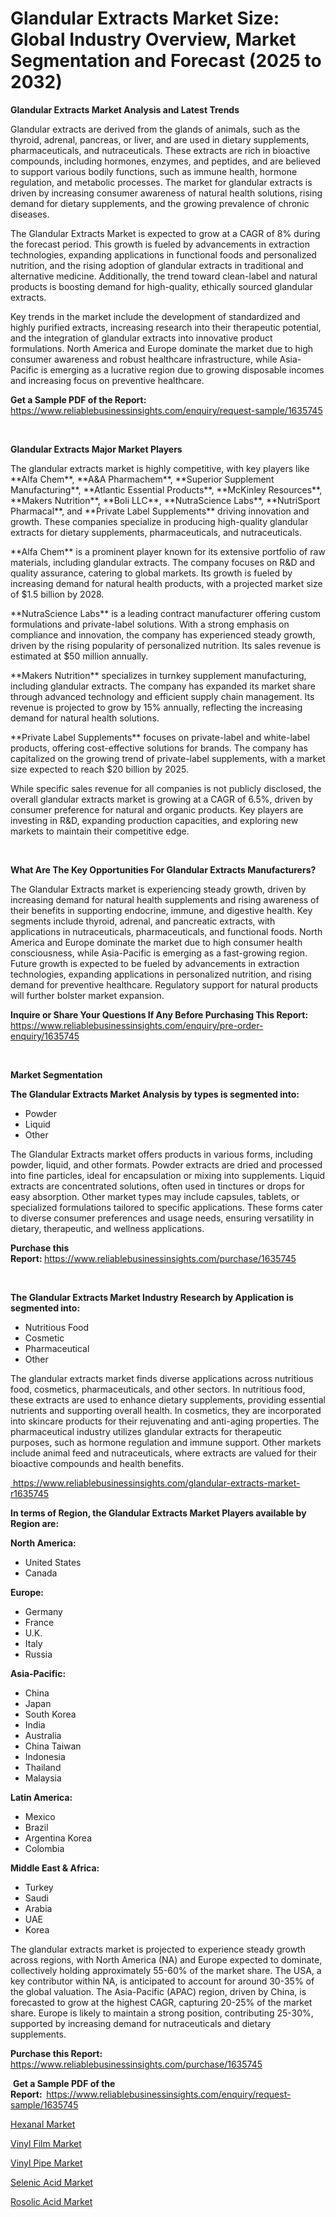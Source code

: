 <p><h1>Glandular Extracts Market Size: Global Industry Overview, Market Segmentation and Forecast (2025 to 2032)</h1></p><p><strong>Glandular Extracts Market Analysis and Latest Trends</strong></p>
<p><p>Glandular extracts are derived from the glands of animals, such as the thyroid, adrenal, pancreas, or liver, and are used in dietary supplements, pharmaceuticals, and nutraceuticals. These extracts are rich in bioactive compounds, including hormones, enzymes, and peptides, and are believed to support various bodily functions, such as immune health, hormone regulation, and metabolic processes. The market for glandular extracts is driven by increasing consumer awareness of natural health solutions, rising demand for dietary supplements, and the growing prevalence of chronic diseases.</p><p>The Glandular Extracts Market is expected to grow at a CAGR of 8% during the forecast period. This growth is fueled by advancements in extraction technologies, expanding applications in functional foods and personalized nutrition, and the rising adoption of glandular extracts in traditional and alternative medicine. Additionally, the trend toward clean-label and natural products is boosting demand for high-quality, ethically sourced glandular extracts.</p><p>Key trends in the market include the development of standardized and highly purified extracts, increasing research into their therapeutic potential, and the integration of glandular extracts into innovative product formulations. North America and Europe dominate the market due to high consumer awareness and robust healthcare infrastructure, while Asia-Pacific is emerging as a lucrative region due to growing disposable incomes and increasing focus on preventive healthcare.</p></p>
<p><strong>Get a Sample PDF of the Report:&nbsp;</strong> <a href="https://www.reliablebusinessinsights.com/enquiry/request-sample/1635745?utm_campaign=1119&utm_medium=2&utm_source=Github&utm_content=ia&utm_term=25012025&utm_id=glandular-extracts">https://www.reliablebusinessinsights.com/enquiry/request-sample/1635745</a></p>
<p>&nbsp;</p>
<p><strong>Glandular Extracts Major Market Players</strong></p>
<p><p>The glandular extracts market is highly competitive, with key players like **Alfa Chem**, **A&A Pharmachem**, **Superior Supplement Manufacturing**, **Atlantic Essential Products**, **McKinley Resources**, **Makers Nutrition**, **Boli LLC**, **NutraScience Labs**, **NutriSport Pharmacal**, and **Private Label Supplements** driving innovation and growth. These companies specialize in producing high-quality glandular extracts for dietary supplements, pharmaceuticals, and nutraceuticals.</p><p>**Alfa Chem** is a prominent player known for its extensive portfolio of raw materials, including glandular extracts. The company focuses on R&D and quality assurance, catering to global markets. Its growth is fueled by increasing demand for natural health products, with a projected market size of $1.5 billion by 2028.</p><p>**NutraScience Labs** is a leading contract manufacturer offering custom formulations and private-label solutions. With a strong emphasis on compliance and innovation, the company has experienced steady growth, driven by the rising popularity of personalized nutrition. Its sales revenue is estimated at $50 million annually.</p><p>**Makers Nutrition** specializes in turnkey supplement manufacturing, including glandular extracts. The company has expanded its market share through advanced technology and efficient supply chain management. Its revenue is projected to grow by 15% annually, reflecting the increasing demand for natural health solutions.</p><p>**Private Label Supplements** focuses on private-label and white-label products, offering cost-effective solutions for brands. The company has capitalized on the growing trend of private-label supplements, with a market size expected to reach $20 billion by 2025.</p><p>While specific sales revenue for all companies is not publicly disclosed, the overall glandular extracts market is growing at a CAGR of 6.5%, driven by consumer preference for natural and organic products. Key players are investing in R&D, expanding production capacities, and exploring new markets to maintain their competitive edge.</p></p>
<p>&nbsp;</p>
<p><strong>What Are The Key Opportunities For Glandular Extracts Manufacturers?</strong></p>
<p><p>The Glandular Extracts market is experiencing steady growth, driven by increasing demand for natural health supplements and rising awareness of their benefits in supporting endocrine, immune, and digestive health. Key segments include thyroid, adrenal, and pancreatic extracts, with applications in nutraceuticals, pharmaceuticals, and functional foods. North America and Europe dominate the market due to high consumer health consciousness, while Asia-Pacific is emerging as a fast-growing region. Future growth is expected to be fueled by advancements in extraction technologies, expanding applications in personalized nutrition, and rising demand for preventive healthcare. Regulatory support for natural products will further bolster market expansion.</p></p>
<p><strong>Inquire or Share Your Questions If Any Before Purchasing This Report:</strong> <a href="https://www.reliablebusinessinsights.com/enquiry/pre-order-enquiry/1635745?utm_campaign=1119&utm_medium=2&utm_source=Github&utm_content=ia&utm_term=25012025&utm_id=glandular-extracts">https://www.reliablebusinessinsights.com/enquiry/pre-order-enquiry/1635745</a></p>
<p>&nbsp;</p>
<p><strong>Market Segmentation</strong></p>
<p><strong>The Glandular Extracts Market Analysis by types is segmented into:</strong></p>
<p><ul><li>Powder</li><li>Liquid</li><li>Other</li></ul></p>
<p><p>The Glandular Extracts market offers products in various forms, including powder, liquid, and other formats. Powder extracts are dried and processed into fine particles, ideal for encapsulation or mixing into supplements. Liquid extracts are concentrated solutions, often used in tinctures or drops for easy absorption. Other market types may include capsules, tablets, or specialized formulations tailored to specific applications. These forms cater to diverse consumer preferences and usage needs, ensuring versatility in dietary, therapeutic, and wellness applications.</p></p>
<p><strong>Purchase this Report:&nbsp;</strong><a href="https://www.reliablebusinessinsights.com/purchase/1635745?utm_campaign=1119&utm_medium=2&utm_source=Github&utm_content=ia&utm_term=25012025&utm_id=glandular-extracts">https://www.reliablebusinessinsights.com/purchase/1635745</a></p>
<p>&nbsp;</p>
<p><strong>The Glandular Extracts Market Industry Research by Application is segmented into:</strong></p>
<p><ul><li>Nutritious Food</li><li>Cosmetic</li><li>Pharmaceutical</li><li>Other</li></ul></p>
<p><p>The glandular extracts market finds diverse applications across nutritious food, cosmetics, pharmaceuticals, and other sectors. In nutritious food, these extracts are used to enhance dietary supplements, providing essential nutrients and supporting overall health. In cosmetics, they are incorporated into skincare products for their rejuvenating and anti-aging properties. The pharmaceutical industry utilizes glandular extracts for therapeutic purposes, such as hormone regulation and immune support. Other markets include animal feed and nutraceuticals, where extracts are valued for their bioactive compounds and health benefits.</p></p>
<p><a href="https://www.reliablebusinessinsights.com/glandular-extracts-market-r1635745?utm_campaign=1119&utm_medium=2&utm_source=Github&utm_content=ia&utm_term=25012025&utm_id=glandular-extracts">&nbsp;https://www.reliablebusinessinsights.com/glandular-extracts-market-r1635745</a></p>
<p><strong>In terms of Region, the Glandular Extracts Market Players available by Region are:</strong></p>
<p>
    <p> <strong> North America: </strong>
        <ul>
            <li>United States</li>
            <li>Canada</li>
        </ul>
        </p> 
    <p> <strong> Europe: </strong>
        <ul>
            <li>Germany</li>
            <li>France</li>
            <li>U.K.</li>
            <li>Italy</li>
            <li>Russia</li>
        </ul>
        </p> 
    <p> <strong> Asia-Pacific: </strong>
        <ul>
            <li>China</li>
            <li>Japan</li>
            <li>South Korea</li>
            <li>India</li>
            <li>Australia</li>
            <li>China Taiwan</li>
            <li>Indonesia</li>
            <li>Thailand</li>
            <li>Malaysia</li>
        </ul>
        </p> 
    <p> <strong> Latin America: </strong>
        <ul>
            <li>Mexico</li>
            <li>Brazil</li>
            <li>Argentina Korea</li>
            <li>Colombia</li>
        </ul>
        </p> 
    <p> <strong> Middle East & Africa: </strong>
        <ul>
            <li>Turkey</li>
            <li>Saudi</li>
            <li>Arabia</li>
            <li>UAE</li>
            <li>Korea</li>
        </ul>
    </p>
    </p>
<p><p>The glandular extracts market is projected to experience steady growth across regions, with North America (NA) and Europe expected to dominate, collectively holding approximately 55-60% of the market share. The USA, a key contributor within NA, is anticipated to account for around 30-35% of the global valuation. The Asia-Pacific (APAC) region, driven by China, is forecasted to grow at the highest CAGR, capturing 20-25% of the market share. Europe is likely to maintain a strong position, contributing 25-30%, supported by increasing demand for nutraceuticals and dietary supplements.</p></p>
<p><strong>Purchase this Report: </strong><a href="https://www.reliablebusinessinsights.com/purchase/1635745?utm_campaign=1119&utm_medium=2&utm_source=Github&utm_content=ia&utm_term=25012025&utm_id=glandular-extracts">https://www.reliablebusinessinsights.com/purchase/1635745</a></p>
<p>&nbsp;<strong>Get a Sample PDF of the Report:&nbsp;&nbsp;</strong><a href="https://www.reliablebusinessinsights.com/enquiry/request-sample/1635745?utm_campaign=1119&utm_medium=2&utm_source=Github&utm_content=ia&utm_term=25012025&utm_id=glandular-extracts">https://www.reliablebusinessinsights.com/enquiry/request-sample/1635745</a></p>
<p><strong></strong></p>
<p><p><a href="https://github.com/adyawafurber1/Market-Research-Report-List-1/blob/main/hexanal-market.md?utm_campaign=1119&utm_medium=2&utm_source=Github&utm_content=ia&utm_term=25012025&utm_id=glandular-extracts">Hexanal Market</a></p><p><a href="https://github.com/akrachveslov/Market-Research-Report-List-1/blob/main/vinyl-film-market.md?utm_campaign=1119&utm_medium=2&utm_source=Github&utm_content=ia&utm_term=25012025&utm_id=glandular-extracts">Vinyl Film Market</a></p><p><a href="https://github.com/tashipmhuiri/Market-Research-Report-List-1/blob/main/vinyl-pipe-market.md?utm_campaign=1119&utm_medium=2&utm_source=Github&utm_content=ia&utm_term=25012025&utm_id=glandular-extracts">Vinyl Pipe Market</a></p><p><a href="https://github.com/sungbruington660/Market-Research-Report-List-1/blob/main/selenic-acid-market.md?utm_campaign=1119&utm_medium=2&utm_source=Github&utm_content=ia&utm_term=25012025&utm_id=glandular-extracts">Selenic Acid Market</a></p><p><a href="https://github.com/pimanoruman/Market-Research-Report-List-1/blob/main/rosolic-acid-market.md?utm_campaign=1119&utm_medium=2&utm_source=Github&utm_content=ia&utm_term=25012025&utm_id=glandular-extracts">Rosolic Acid Market</a></p></p>